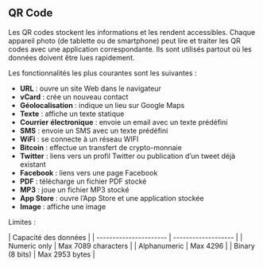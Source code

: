 ## QR Code

Les QR codes stockent les informations et les rendent accessibles. Chaque appareil photo (de tablette ou de smartphone) peut lire et traiter les QR codes avec une application correspondante. Ils sont utilisés partout où les données doivent être lues rapidement.

Les fonctionnalités les plus courantes sont les suivantes :

* **URL** : ouvre un site Web dans le navigateur
* **vCard** : crée un nouveau contact
* **Géolocalisation** : indique un lieu sur Google Maps
* **Texte** : affiche un texte statique
* **Courrier** **électronique** : envoie un email avec un texte prédéfini
* **SMS** : envoie un SMS avec un texte prédéfini
* **WiFi** : se connecte à un réseau WIFI
* **Bitcoin** : effectue un transfert de crypto-monnaie
* **Twitter** : liens vers un profil Twitter ou publication d’un tweet déjà existant
* **Facebook** : liens vers une page Facebook
* **PDF** : télécharge un fichier PDF stocké
* **MP3** : joue un fichier MP3 stocké
* **App Store** : ouvre l’App Store et une application stockée
* **Image** : affiche une image

Limites :

|              Capacité des données            |
| ---------------------- | ------------------- |
| Numeric only           | Max 7089 characters |
| Alphanumeric           | Max 4296            |
| Binary (8 bits)        | Max 2953 bytes      |
